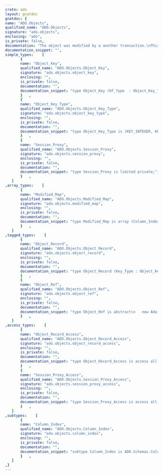 ```yaml
---
crate: ado
layout: gnatdoc
gnatdoc: {
name: "ADO.Objects",
qualified_name: "ADO.Objects",
signature: "ado.objects",
enclosing: "ado",
is_private: false,
documentation: "The object was modified by a another transaction.\nThis exception is raised by 'Save'.",
documentation_snippet: "",
simple_types:    [
       {
       name: "Object_Key",
       qualified_name: "ADO.Objects.Object_Key",
       signature: "ado.objects.object_key",
       enclosing: "",
       is_private: false,
       documentation: "",
       documentation_snippet: "type Object_Key (Of_Type  : Object_Key_Type;\n                 Of_Class : Schemas.Class_Mapping_Access) is private;",
       }   ,
       {
       name: "Object_Key_Type",
       qualified_name: "ADO.Objects.Object_Key_Type",
       signature: "ado.objects.object_key_type",
       enclosing: "",
       is_private: false,
       documentation: "",
       documentation_snippet: "type Object_Key_Type is (KEY_INTEGER, KEY_STRING);",
       }   ,
       {
       name: "Session_Proxy",
       qualified_name: "ADO.Objects.Session_Proxy",
       signature: "ado.objects.session_proxy",
       enclosing: "",
       is_private: false,
       documentation: "",
       documentation_snippet: "type Session_Proxy is limited private;",
       }   ,
   ]
,array_types:    [
       {
       name: "Modified_Map",
       qualified_name: "ADO.Objects.Modified_Map",
       signature: "ado.objects.modified_map",
       enclosing: "",
       is_private: false,
       documentation: "",
       documentation_snippet: "type Modified_Map is array (Column_Index range 1 .. 64) of Boolean;",
       }   ,
   ]
,tagged_types:    [
       {
       name: "Object_Record",
       qualified_name: "ADO.Objects.Object_Record",
       signature: "ado.objects.object_record",
       enclosing: "",
       is_private: false,
       documentation: "",
       documentation_snippet: "type Object_Record (Key_Type : Object_Key_Type;\n                    Of_Class : ADO.Schemas.Class_Mapping_Access) is abstract\n    new Ada.Finalization.Limited_Controlled with private;",
       }   ,
       {
       name: "Object_Ref",
       qualified_name: "ADO.Objects.Object_Ref",
       signature: "ado.objects.object_ref",
       enclosing: "",
       is_private: false,
       documentation: "",
       documentation_snippet: "type Object_Ref is abstract\n   new Ada.Finalization.Controlled and Util.Beans.Basic.Readonly_Bean with private;",
       }   ,
   ]
,access_types:    [
       {
       name: "Object_Record_Access",
       qualified_name: "ADO.Objects.Object_Record_Access",
       signature: "ado.objects.object_record_access",
       enclosing: "",
       is_private: false,
       documentation: "",
       documentation_snippet: "type Object_Record_Access is access all Object_Record'Class;",
       }   ,
       {
       name: "Session_Proxy_Access",
       qualified_name: "ADO.Objects.Session_Proxy_Access",
       signature: "ado.objects.session_proxy_access",
       enclosing: "",
       is_private: false,
       documentation: "",
       documentation_snippet: "type Session_Proxy_Access is access all Session_Proxy;",
       }   ,
   ]
,subtypes:    [
       {
       name: "Column_Index",
       qualified_name: "ADO.Objects.Column_Index",
       signature: "ado.objects.column_index",
       enclosing: "",
       is_private: false,
       documentation: "",
       documentation_snippet: "subtype Column_Index is ADO.Schemas.Column_Index;",
       }   ,
   ]
,}
---
```

